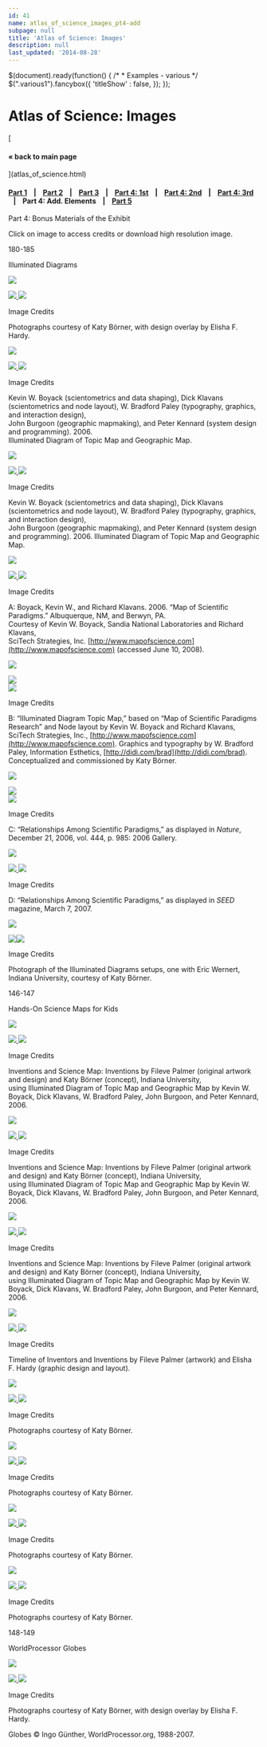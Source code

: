 ```yaml
---
id: 41
name: atlas_of_science_images_pt4-add
subpage: null
title: 'Atlas of Science: Images'
description: null
last_updated: '2014-08-28'
---
```

   $(document).ready(function() { /\* \* Examples - various \*/ $(".various1").fancybox({ 'titleShow' : false, }); });

Atlas of Science: Images
========================

[

#### « back to main page

](atlas_of_science.html)

  

#### [Part 1](atlas_of_science_images_pt1.html)    |    [Part 2](atlas_of_science_images_pt2.html)    |    [Part 3](atlas_of_science_images_pt3.html)    |    [Part 4: 1st](atlas_of_science_images_pt4-1.html)    |    [Part 4: 2nd](atlas_of_science_images_pt4-2.html)    |    [Part 4: 3rd](atlas_of_science_images_pt4-3.html)    |    Part 4: Add. Elements    |    [Part 5](atlas_of_science_images_pt5.html)

  
  

Part 4: Bonus Materials of the Exhibit

Click on image to access credits or download high resolution image.

180-185

Illuminated Diagrams

[![](http://scimaps.org/web/atlas/images/part4-addelements/180-181-ID-projectors-t.jpg)](#inline1)

 [![](http://scimaps.org/web/atlas/images/part4-addelements/180-181-ID-projectors-f-med.jpg) ![](http://scimaps.org/web/atlas/images/download-icon_30.jpg)](http://scimaps.org/web/atlas/images/part4-addelements/180-181-ID-projectors-f.tif)   

Image Credits

Photographs courtesy of Katy Börner, with design overlay by Elisha F. Hardy.

[![](http://scimaps.org/web/atlas/images/part4-addelements/182-183a-topic32-original-t.jpg)](#inline2)

 [![](http://scimaps.org/web/atlas/images/part4-addelements/182-183a-topic32-original-f-med.jpg) ![](http://scimaps.org/web/atlas/images/download-icon_30.jpg)](http://scimaps.org/web/atlas/images/part4-addelements/182-183a-topic32-original-f.tif)   
  

Image Credits

Kevin W. Boyack (scientometrics and data shaping), Dick Klavans (scientometrics and node layout), W. Bradford Paley (typography, graphics, and interaction design),  
John Burgoon (geographic mapmaking), and Peter Kennard (system design and programming). 2006.  
Illuminated Diagram of Topic Map and Geographic Map.

[![](http://scimaps.org/web/atlas/images/part4-addelements/182-183b-Geo_32-original-t.jpg)](#inline3)

 [![](http://scimaps.org/web/atlas/images/part4-addelements/182-183b-Geo_32-original-f-med.jpg) ![](http://scimaps.org/web/atlas/images/download-icon_30.jpg)](http://scimaps.org/web/atlas/images/part4-addelements/182-183b-Geo_32-original-f.tif)   
  

Image Credits

Kevin W. Boyack (scientometrics and data shaping), Dick Klavans (scientometrics and node layout), W. Bradford Paley (typography, graphics, and interaction design),  
John Burgoon (geographic mapmaking), and Peter Kennard (system design and programming). 2006. Illuminated Diagram of Topic Map and Geographic Map.

[![](http://scimaps.org/web/atlas/images/part4-addelements/184-185a-ID-supplement1-t.jpg)](#inline4)

 [![](http://scimaps.org/web/atlas/images/part4-addelements/184-185a-ID-supplement1-f-med.jpg) ![](http://scimaps.org/web/atlas/images/download-icon_30.jpg)](http://scimaps.org/web/atlas/images/part4-addelements/184-185a-ID-supplement1-f.tif)   

Image Credits

A: Boyack, Kevin W., and Richard Klavans. 2006. “Map of Scientific Paradigms.” Albuquerque, NM, and Berwyn, PA.  
Courtesy of Kevin W. Boyack, Sandia National Laboratories and Richard Klavans,  
SciTech Strategies, Inc. [http://www.mapofscience.com](http://www.mapofscience.com) (accessed June 10, 2008).

[![](http://scimaps.org/web/atlas/images/part4-addelements/184-185b-IID-supplement2-t.jpg)](#inline5)

[![](http://scimaps.org/web/atlas/images/part4-addelements/184-185b-IID-supplement2-f-med.jpg)  
![](http://scimaps.org/web/atlas/images/download-icon_30.jpg)](http://scimaps.org/web/atlas/images/part4-addelements/184-185b-IID-supplement2-f.tif)

Image Credits

B: “Illuminated Diagram Topic Map,” based on “Map of Scientific Paradigms Research” and Node layout by Kevin W. Boyack and Richard Klavans, SciTech Strategies, Inc., [http://www.mapofscience.com](http://www.mapofscience.com). Graphics and typography by W. Bradford Paley, Information Esthetics, [http://didi.com/brad](http://didi.com/brad). Conceptualized and commissioned by Katy Börner.

[![](http://scimaps.org/web/atlas/images/part4-addelements/184-185c-IID-supplement3-t.jpg)](#inline6)

[![](http://scimaps.org/web/atlas/images/part4-addelements/184-185c-IID-supplement3-f-med.jpg)  
![](http://scimaps.org/web/atlas/images/download-icon_30.jpg)](http://scimaps.org/web/atlas/images/part4-addelements/184-185c-IID-supplement3-f.tif)

Image Credits

C: “Relationships Among Scientific Paradigms,” as displayed in _Nature_, December 21, 2006, vol. 444, p. 985: 2006 Gallery.

  

[![](http://scimaps.org/web/atlas/images/part4-addelements/184-185d-IID-supplement4-t.jpg)](#inline7)

 [![](http://scimaps.org/web/atlas/images/part4-addelements/184-185d-IID-supplement4-f-med.jpg) ![](http://scimaps.org/web/atlas/images/download-icon_30.jpg)](http://scimaps.org/web/atlas/images/part4-addelements/184-185d-IID-supplement4-f.tif)   

Image Credits

D: “Relationships Among Scientific Paradigms,” as displayed in _SEED_ magazine, March 7, 2007.

[![](http://scimaps.org/web/atlas/images/part4-addelements/184-185e-IID-LCDs-t.jpg)](#inline11)

[![](http://scimaps.org/web/atlas/images/part4-addelements/184-185e-IID-LCDs-f-med.jpg)![](http://scimaps.org/web/atlas/images/download-icon_30.jpg)](http://scimaps.org/web/atlas/images/part4-addelements/184-185e-IID-LCDs-f.tif)  

Image Credits

Photograph of the Illuminated Diagrams setups, one with Eric Wernert, Indiana University, courtesy of Katy Börner.

  
146-147

Hands-On Science Maps for Kids

[![](http://scimaps.org/web/atlas/images/part4-addelements/188-189a-Puzzle-Geo-t.jpg)](#inline13)

 [![](http://scimaps.org/web/atlas/images/part4-addelements/188-189a-Puzzle-Geo-f-med.jpg) ![](http://scimaps.org/web/atlas/images/download-icon_30.jpg)](http://scimaps.org/web/atlas/images/part4-addelements/188-189a-Puzzle-Geo-f.tif)   

Image Credits

Inventions and Science Map: Inventions by Fileve Palmer (original artwork and design) and Katy Börner (concept), Indiana University,  
using Illuminated Diagram of Topic Map and Geographic Map by Kevin W. Boyack, Dick Klavans, W. Bradford Paley, John Burgoon, and Peter Kennard, 2006.

[![](http://scimaps.org/web/atlas/images/part4-addelements/188-189b-Puzzle-Sci-t.jpg)](#inline14)

 [![](http://scimaps.org/web/atlas/images/part4-addelements/188-189b-Puzzle-Sci-f-med.jpg) ![](http://scimaps.org/web/atlas/images/download-icon_30.jpg)](http://scimaps.org/web/atlas/images/part4-addelements/188-189b-Puzzle-Sci-f.tif)   

Image Credits

Inventions and Science Map: Inventions by Fileve Palmer (original artwork and design) and Katy Börner (concept), Indiana University,  
using Illuminated Diagram of Topic Map and Geographic Map by Kevin W. Boyack, Dick Klavans, W. Bradford Paley, John Burgoon, and Peter Kennard, 2006.

[![](http://scimaps.org/web/atlas/images/part4-addelements/190-191a-Puzzle-supplement5-t.jpg)](#inline15)

 [![](http://scimaps.org/web/atlas/images/part4-addelements/190-191a-Puzzle-supplement5-f-med.jpg) ![](http://scimaps.org/web/atlas/images/download-icon_30.jpg)](http://scimaps.org/web/atlas/images/part4-addelements/190-191a-Puzzle-supplement5-f.tif)   

Image Credits

Inventions and Science Map: Inventions by Fileve Palmer (original artwork and design) and Katy Börner (concept), Indiana University,  
using Illuminated Diagram of Topic Map and Geographic Map by Kevin W. Boyack, Dick Klavans, W. Bradford Paley, John Burgoon, and Peter Kennard, 2006.

[![](http://scimaps.org/web/atlas/images/part4-addelements/190-191b-timeline-t.jpg)](#inline16)

 [![](http://scimaps.org/web/atlas/images/part4-addelements/190-191b-timeline-f-med.jpg) ![](http://scimaps.org/web/atlas/images/download-icon_30.jpg)](http://scimaps.org/web/atlas/images/part4-addelements/190-191b-timeline-f.tif)   

Image Credits

Timeline of Inventors and Inventions by Fileve Palmer (artwork) and Elisha F. Hardy (graphic design and layout).

[![](http://scimaps.org/web/atlas/images/part4-addelements/190-191c-Puzzle-supplement4-t.jpg)](#inline17)

 [![](http://scimaps.org/web/atlas/images/part4-addelements/190-191c-Puzzle-supplement4-f-med.jpg) ![](http://scimaps.org/web/atlas/images/download-icon_30.jpg)](http://scimaps.org/web/atlas/images/part4-addelements/190-191c-Puzzle-supplement4-f.tif)   

Image Credits

Photographs courtesy of Katy Börner.

[![](http://scimaps.org/web/atlas/images/part4-addelements/190-191d-Puzzle-supplement6-t.jpg)](#inline18)

 [![](http://scimaps.org/web/atlas/images/part4-addelements/190-191d-Puzzle-supplement6-f-med.jpg) ![](http://scimaps.org/web/atlas/images/download-icon_30.jpg)](http://scimaps.org/web/atlas/images/part4-addelements/190-191d-Puzzle-supplement6-f.tif)   

Image Credits

Photographs courtesy of Katy Börner.

[![](http://scimaps.org/web/atlas/images/part4-addelements/190-191e-Puzzle-supplement8-t.jpg)](#inline19)

 [![](http://scimaps.org/web/atlas/images/part4-addelements/190-191e-Puzzle-supplement8-f-med.jpg) ![](http://scimaps.org/web/atlas/images/download-icon_30.jpg)](http://scimaps.org/web/atlas/images/part4-addelements/190-191e-Puzzle-supplement8-f.tif)   

Image Credits

Photographs courtesy of Katy Börner.

[![](http://scimaps.org/web/atlas/images/part4-addelements/190-191f-Puzzle-supplement2-t.jpg)](#inline20)

 [![](http://scimaps.org/web/atlas/images/part4-addelements/190-191f-Puzzle-supplement2-f-med.jpg) ![](http://scimaps.org/web/atlas/images/download-icon_30.jpg)](http://scimaps.org/web/atlas/images/part4-addelements/190-191f-Puzzle-supplement2-f.tif)   

Image Credits

Photographs courtesy of Katy Börner.

  
148-149

WorldProcessor Globes

[![](http://scimaps.org/web/atlas/images/part4-addelements/192-193-Globes-t.jpg)](#inline21)

 [![](http://scimaps.org/web/atlas/images/part4-addelements/192-193-Globes-f-med.jpg) ![](http://scimaps.org/web/atlas/images/download-icon_30.jpg)](http://scimaps.org/web/atlas/images/part4-addelements/192-193-Globes-f.tif)   

Image Credits

Photographs courtesy of Katy Börner, with design overlay by Elisha F. Hardy.

Globes © Ingo Günther, WorldProcessor.org, 1988-2007.